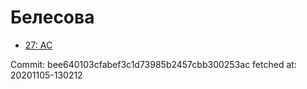 # Белесова
- [27: AC](27.md)

Commit: bee640103cfabef3c1d73985b2457cbb300253ac
 fetched at: 20201105-130212
